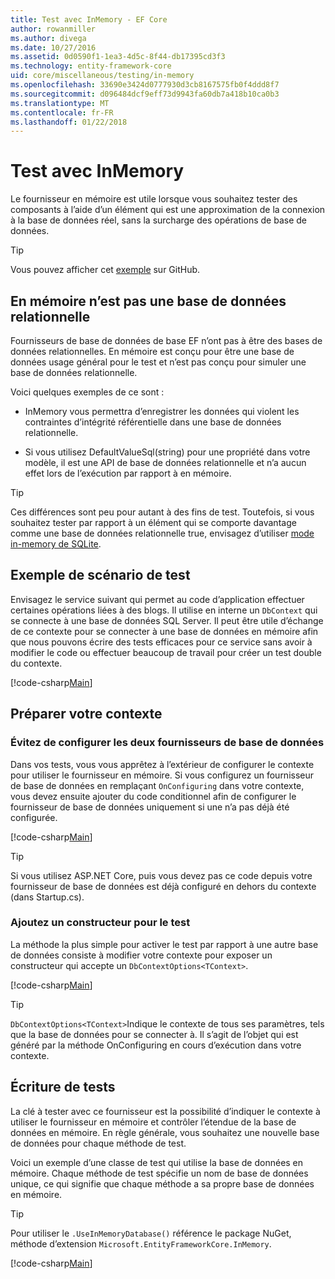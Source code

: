 ```yaml
---
title: Test avec InMemory - EF Core
author: rowanmiller
ms.author: divega
ms.date: 10/27/2016
ms.assetid: 0d0590f1-1ea3-4d5c-8f44-db17395cd3f3
ms.technology: entity-framework-core
uid: core/miscellaneous/testing/in-memory
ms.openlocfilehash: 33690e3424d0777930d3cb8167575fb0f4ddd8f7
ms.sourcegitcommit: d096484dcf9eff73d9943fa60db7a418b10ca0b3
ms.translationtype: MT
ms.contentlocale: fr-FR
ms.lasthandoff: 01/22/2018
---
```

# <a name="testing-with-inmemory"></a>Test avec InMemory

Le fournisseur en mémoire est utile lorsque vous souhaitez tester des composants à l’aide d’un élément qui est une approximation de la connexion à la base de données réel, sans la surcharge des opérations de base de données.

> [!TIP]  
> Vous pouvez afficher cet [exemple](https://github.com/aspnet/EntityFramework.Docs/tree/master/samples/core/Miscellaneous/Testing) sur GitHub.

## <a name="inmemory-is-not-a-relational-database"></a>En mémoire n’est pas une base de données relationnelle

Fournisseurs de base de données de base EF n’ont pas à être des bases de données relationnelles. En mémoire est conçu pour être une base de données usage général pour le test et n’est pas conçu pour simuler une base de données relationnelle.

Voici quelques exemples de ce sont :
* InMemory vous permettra d’enregistrer les données qui violent les contraintes d’intégrité référentielle dans une base de données relationnelle.

* Si vous utilisez DefaultValueSql(string) pour une propriété dans votre modèle, il est une API de base de données relationnelle et n’a aucun effet lors de l’exécution par rapport à en mémoire.

> [!TIP]  
> Ces différences sont peu pour autant à des fins de test. Toutefois, si vous souhaitez tester par rapport à un élément qui se comporte davantage comme une base de données relationnelle true, envisagez d’utiliser [mode in-memory de SQLite](sqlite.md).

## <a name="example-testing-scenario"></a>Exemple de scénario de test

Envisagez le service suivant qui permet au code d’application effectuer certaines opérations liées à des blogs. Il utilise en interne un `DbContext` qui se connecte à une base de données SQL Server. Il peut être utile d’échange de ce contexte pour se connecter à une base de données en mémoire afin que nous pouvons écrire des tests efficaces pour ce service sans avoir à modifier le code ou effectuer beaucoup de travail pour créer un test double du contexte.

[!code-csharp[Main](../../../../samples/core/Miscellaneous/Testing/BusinessLogic/BlogService.cs)]

## <a name="get-your-context-ready"></a>Préparer votre contexte

### <a name="avoid-configuring-two-database-providers"></a>Évitez de configurer les deux fournisseurs de base de données

Dans vos tests, vous vous apprêtez à l’extérieur de configurer le contexte pour utiliser le fournisseur en mémoire. Si vous configurez un fournisseur de base de données en remplaçant `OnConfiguring` dans votre contexte, vous devez ensuite ajouter du code conditionnel afin de configurer le fournisseur de base de données uniquement si une n’a pas déjà été configurée.

[!code-csharp[Main](../../../../samples/core/Miscellaneous/Testing/BusinessLogic/BloggingContext.cs#OnConfiguring)]

> [!TIP]  
> Si vous utilisez ASP.NET Core, puis vous devez pas ce code depuis votre fournisseur de base de données est déjà configuré en dehors du contexte (dans Startup.cs).

### <a name="add-a-constructor-for-testing"></a>Ajoutez un constructeur pour le test

La méthode la plus simple pour activer le test par rapport à une autre base de données consiste à modifier votre contexte pour exposer un constructeur qui accepte un `DbContextOptions<TContext>`.

[!code-csharp[Main](../../../../samples/core/Miscellaneous/Testing/BusinessLogic/BloggingContext.cs#Constructors)]

> [!TIP]  
> `DbContextOptions<TContext>`Indique le contexte de tous ses paramètres, tels que la base de données pour se connecter à. Il s’agit de l’objet qui est généré par la méthode OnConfiguring en cours d’exécution dans votre contexte.

## <a name="writing-tests"></a>Écriture de tests

La clé à tester avec ce fournisseur est la possibilité d’indiquer le contexte à utiliser le fournisseur en mémoire et contrôler l’étendue de la base de données en mémoire. En règle générale, vous souhaitez une nouvelle base de données pour chaque méthode de test.

Voici un exemple d’une classe de test qui utilise la base de données en mémoire. Chaque méthode de test spécifie un nom de base de données unique, ce qui signifie que chaque méthode a sa propre base de données en mémoire.

>[!TIP]
> Pour utiliser le `.UseInMemoryDatabase()` référence le package NuGet, méthode d’extension `Microsoft.EntityFrameworkCore.InMemory`.

[!code-csharp[Main](../../../../samples/core/Miscellaneous/Testing/TestProject/InMemory/BlogServiceTests.cs)]
